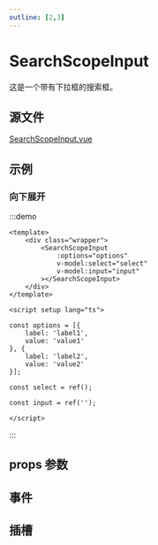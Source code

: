 ```yaml
---
outline: [2,3]
---
```


# SearchScopeInput
这是一个带有下拉框的搜索框。

## 源文件

[SearchScopeInput.vue](https://github.com/shiouhoo/hooui/blob/main/src/package/searchscopeinput/Index.vue)

## 示例
### 向下展开

:::demo

```vue
<template>
    <div class="wrapper">
        <SearchScopeInput
            :options="options"
            v-model:select="select"
            v-model:input="input"
        ></SearchScopeInput>
    </div>
</template>

<script setup lang="ts">

const options = [{
    label: 'label1',
    value: 'value1'
}, {
    label: 'label2',
    value: 'value2'
}];

const select = ref();

const input = ref('');

</script>
```
:::


## props 参数

<script setup lang="ts">

const columns = [
    {
        title: '参数名',
        dataIndex: 'name',
    },
    {
        title: '说明',
        dataIndex: 'desc',
    },
    {
        title: '类型',
        dataIndex: 'type',
    },
    {
        title: '默认值',
        dataIndex: 'defaultValue',
    },
];

const data = [
    {
        name: 'select(v-model)',
        desc: '选中的值',
        type: 'string',
        defaultValue: '-',
    },
    {
        name: 'input(v-model)',
        desc: '输入框的值',
        type: 'string',
        defaultValue: '-',
    },
    {
        name: 'options',
        desc: '下拉框的选项',
        type: 'Array<{label: string, value: string}>',
        defaultValue: '-',
    },
    {
        name: 'fieldNames',
        desc: '同antdv的fieldNames',
        type: 'object',
        defaultValue: '-',
    },
    {
        name: 'placeholder',
        desc: '数组，第一个元素为下拉框的placeholder，第二个元素为输入框的placeholder',
        type: 'string[]',
        defaultValue: '-',
    },
];

const columns2 = [
  {
    title: '事件名',
    dataIndex: 'name',
  },
  {
    title: '说明',
    dataIndex: 'desc',
  },
  {
    title: '参数',
    dataIndex: 'params',
  },
];

const data2 = [
    {
        name: 'select-change',
        desc: '下拉框选中值改变时触发，参数为选中的id',
        params: 'value: string',
    },
    {
        name: 'input-change',
        desc: '输入框值改变时触发，参数为输入框的值',
        params: 'value: string',
    },
    {
        name: 'input-blur',
        desc: '输入框失去焦点时触发，参数为输入框的值',
        params: 'value: string',
    },
    {
        name: 'input-enter',
        desc: '输入框按下回车时触发，参数为输入框的值',
        params: 'value: string',
    },
];

const columns3 = [
    {
        title: '插槽名',
        dataIndex: 'name',
    },
    {
        title: '说明',
        dataIndex: 'desc',
    },
    {
        title: '参数',
        dataIndex: 'params',
    },
];

const data3 = [
    {
        name: 'suffix',
        desc: '输入框右侧图标',
        params: '-',
    },
];
</script>

<a-table :columns="columns" :pagination="false" :data-source="data" bordered></a-table>

## 事件

<a-table :columns="columns2" :pagination="false" :data-source="data2" bordered></a-table>


## 插槽
<a-table :columns="columns3" :pagination="false" :data-source="data3" bordered></a-table>
